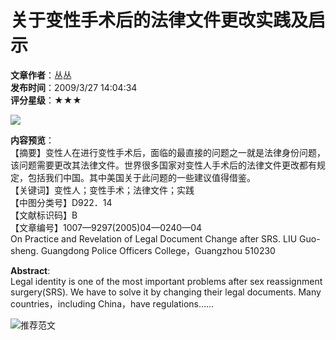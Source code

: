 # 关于变性手术后的法律文件更改实践及启示

**文章作者**：丛丛  
**发布时间**：2009/3/27 14:04:34  
**评分星级**：★★★  

![](/skin/dms/youhui.gif)

**内容预览**：  
【摘要】变性人在进行变性手术后，面临的最直接的问题之一就是法律身份问题，该问题需要更改其法律文件。世界很多国家对变性人手术后的法律文件更改都有规定，包括我们中国。其中美国关于此问题的一些建议值得借鉴。  
【关键词】变性人；变性手术；法律文件；实践  
【中图分类号】D922．14  
【文献标识码】B  
【文章编号】1007—9297(2005)04—0240—04  
On Practice and Revelation of Legal Document Change after SRS. LIU Guo-sheng. Guangdong Police Officers College，Guangzhou 510230  

**Abstract**:  
Legal identity is one of the most important problems after sex reassignment surgery(SRS). We have to solve it by changing their legal documents. Many countries，including China，have regulations……

![推荐范文](/article/images/Article_elite4.gif)